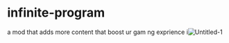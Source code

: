 # infinite-program
a mod that adds more content that boost ur gam
ng exprience
i![Untitled-1](https://user-images.githubusercontent.com/64030380/111211805-163dda00-858c-11eb-9be1-ebe88f9851bc.png)
